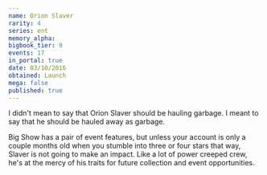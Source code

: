 ```yaml
---
name: Orion Slaver
rarity: 4
series: ent
memory_alpha:
bigbook_tier: 9
events: 17
in_portal: true
date: 03/10/2016
obtained: Launch
mega: false
published: true
---
```


I didn't mean to say that Orion Slaver should be hauling garbage. I meant to say that he should be hauled away as garbage.

Big Show has a pair of event features, but unless your account is only a couple months old when you stumble into three or four stars that way, Slaver is not going to make an impact. Like a lot of power creeped crew, he's at the mercy of his traits for future collection and event opportunities.
